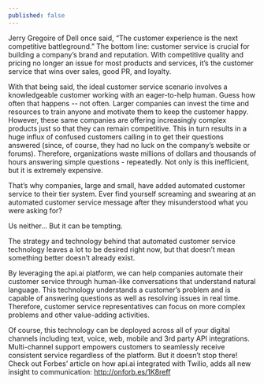 ```yaml
---
published: false
---
```



Jerry Gregoire of Dell once said, “The customer experience is the next competitive battleground.” The bottom line: customer service is crucial for building a company’s brand and reputation. With competitive quality and pricing no longer an issue for most products and services, it’s the customer service that wins over sales, good PR, and loyalty.
 
With that being said, the ideal customer service scenario involves a knowledgeable customer working with an eager-to-help human. Guess how often that happens -- not often. Larger companies can invest the time and resources to train anyone and motivate them to keep the customer happy. However, these same companies are offering increasingly complex products just so that they can remain competitive.  This in turn results in a huge influx of confused customers calling in to get their questions answered (since, of course, they had no luck on the company’s website or forums).  Therefore, organizations waste millions of dollars and thousands of hours answering simple questions - repeatedly. Not only is this inefficient, but it is extremely expensive.

That’s why companies, large and small, have added automated customer service to their tier system.   Ever find yourself screaming and swearing at an automated customer service message after they misunderstood what you were asking for?

 
Us neither… But it can be tempting.

The strategy and technology behind that automated customer service technology leaves a lot to be desired right now, but that doesn’t mean something better doesn’t already exist.

By leveraging the api.ai platform, we can help companies automate their customer service through human-like conversations that understand natural language.  This technology understands a customer’s problem and is capable of answering questions as well as resolving issues in real time.  Therefore, customer service representatives can focus on more complex problems and other value-adding activities.

Of course, this technology can be deployed across all of your digital channels including text, voice, web, mobile and 3rd party API integrations.  Multi-channel support empowers customers to seamlessly receive consistent service regardless of the platform. But it doesn’t stop there! Check out Forbes’ article on how api.ai integrated with Twilio, adds all new insight to communication: http://onforb.es/1K8reff

